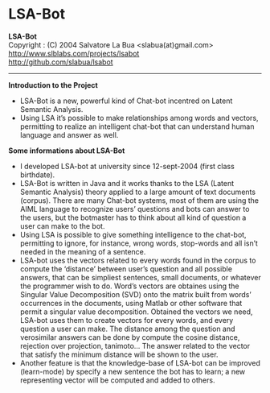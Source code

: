 LSA-Bot
=======

**LSA-Bot**  
  Copyright   : (C) 2004 Salvatore La Bua      <slabua(at)gmail.com>  
                              http://www.slblabs.com/projects/lsabot  
                              http://github.com/slabua/lsabot  

--------------------------------------------------------------------

**Introduction to the Project**  

- LSA-Bot is a new, powerful kind of Chat-bot incentred on Latent Semantic Analysis.  
- Using LSA it’s possible to make relationships among words and vectors, permitting to realize an intelligent chat-bot that can understand human language and answer as well.

**Some informations about LSA-Bot**  

- I developed LSA-bot at university since 12-sept-2004 (first class birthdate).  
- LSA-Bot is written in Java and it works thanks to the LSA (Latent Semantic Analysis) theory applied to a large amount of text documents (corpus). There are many Chat-bot systems, most of them are using the AIML language to recognize users’ questions and bots can answer to the users, but the botmaster has to think about all kind of question a user can make to the bot.  
- Using LSA is possible to give something intelligence to the chat-bot, permitting to ignore, for instance, wrong words, stop-words and all isn’t needed in the meaning of a sentence.  
- LSA-bot uses the vectors related to every words found in the corpus to compute the ‘distance’ between user’s question and all possible answers, that can be simpliest sentences, small documents, or whatever the programmer wish to do. Word’s vectors are obtaines using the Singular Value Decomposition (SVD) onto the matrix built from words’ occurrences in the documents, using Matlab or other software that permit a singular value decomposition. Obtained the vectors we need, LSA-bot uses them to create vectors for every words, and every question a user can make. The distance among the question and verosimilar answers can be done by compute the cosine distance, rejection over projection, tanimoto… The answer related to the vector that satisfy the minimum distance will be shown to the user.  
- Another feature is that the knowledge-base of LSA-bot can be improved (learn-mode) by specify a new sentence the bot has to learn; a new representing vector will be computed and added to others.
